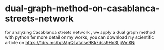 # dual-graph-method-on-casablanca-streets-network
for analyzing Casablanca streets network , we apply a dual graph method with python 
for more detail on my works, you can download my scientific article on https://1drv.ms/b/s!AgQTataIse9KkEdss9Hn3LjWmKNj


